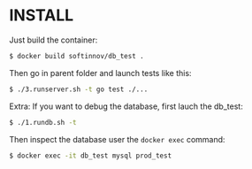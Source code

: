 INSTALL
=======

Just build the container:
```sh
$ docker build softinnov/db_test .
```

Then go in parent folder and launch tests like this:
```sh
$ ./3.runserver.sh -t go test ./...
```

Extra:
If you want to debug the database, first lauch the db_test:
```sh
$ ./1.rundb.sh -t
```

Then inspect the database user the `docker exec` command:
```sh
$ docker exec -it db_test mysql prod_test
```
